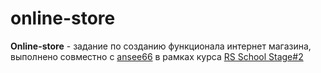 # online-store
**Online-store** - задание по созданию функционала интернет магазина, выполнено совместно с [ansee66](https://github.com/ansee66) в рамках курса [RS School Stage#2](https://rs.school/js/)